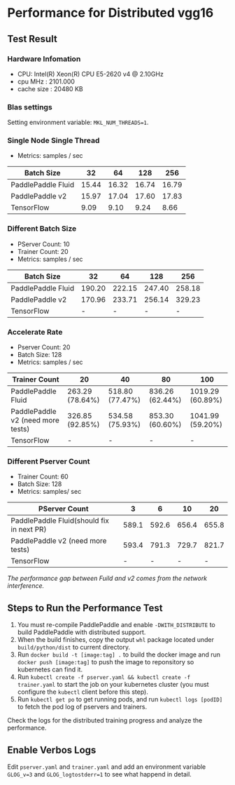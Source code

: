 # Performance for Distributed vgg16

## Test Result

### Hardware Infomation

- CPU: Intel(R) Xeon(R) CPU E5-2620 v4 @ 2.10GHz
- cpu MHz		: 2101.000
- cache size	: 20480 KB

### Blas settings

Setting environment variable: `MKL_NUM_THREADS=1`.

### Single Node Single Thread

- Metrics: samples / sec

<table>
<thead>
<tr>
<th>Batch Size </th>
<th> 32</th>
<th>64</th>
<th>128 </th>
<th>256</th>
</tr>
</thead>
<tbody>
<tr>
<td> PaddlePaddle Fluid</td>
<td> 15.44 </td>
<td> 16.32 </td>
<td> 16.74 </td>
<td> 16.79 </td>
</tr>
<tr>
<td>PaddlePaddle v2  </td>
<td> 15.97 </td>
<td> 17.04 </td>
<td> 17.60 </td>
<td> 17.83 </td>
</tr>
<tr>
<td>TensorFlow </td>
<td> 9.09 </td>
<td> 9.10 </td>
<td> 9.24 </td>
<td> 8.66 </td>
</tr>
</tbody>
</table>


### Different Batch Size

- PServer Count: 10
- Trainer Count: 20
- Metrics: samples / sec

<table>
<thead>
<tr>
<th>Batch Size </th>
<th> 32</th>
<th>64</th>
<th>128 </th>
<th>256</th>
</tr>
</thead>
<tbody>
<tr>
<td> PaddlePaddle Fluid</td>
<td> 190.20 </td>
<td> 222.15 </td>
<td> 247.40 </td>
<td> 258.18 </td>
</tr>
<tr>
<td>PaddlePaddle v2  </td>
<td> 170.96 </td>
<td> 233.71 </td>
<td> 256.14 </td>
<td> 329.23 </td>
</tr>
<tr>
<td>TensorFlow </td>
<td> - </td>
<td> - </td>
<td> - </td>
<td> - </td>
</tr>
</tbody>
</table>

### Accelerate Rate

- Pserver Count: 20
- Batch Size: 128
- Metrics: samples / sec

<table>
<thead>
<tr>
<th>Trainer Count </th>
<th>20</th>
<th>40</th>
<th>80</th>
<th>100</th>
</tr>
</thead>
<tbody>
<tr>
<td> PaddlePaddle Fluid</td>
<td> 263.29 (78.64%) </td>
<td> 518.80 (77.47%) </td>
<td> 836.26 (62.44%) </td>
<td> 1019.29 (60.89%) </td>
</tr>
<tr>
<td>PaddlePaddle v2 (need more tests)   </td>
<td> 326.85 (92.85%) </td>
<td> 534.58 (75.93%) </td>
<td> 853.30 (60.60%) </td>
<td> 1041.99 (59.20%) </td>
</tr>
<tr>
<td>TensorFlow </td>
<td> - </td>
<td> - </td>
<td> - </td>
<td> - </td>
</tr>
</tbody>
</table>


### Different Pserver Count

- Trainer Count: 60
- Batch Size: 128
- Metrics: samples/ sec

<table>
<thead>
<tr>
<th>PServer Count </th>
<th>3</th>
<th>6</th>
<th>10</th>
<th>20</th>
</tr>
</thead>
<tbody>
<tr>
<td> PaddlePaddle Fluid(should fix in next PR) </td>
<td> 589.1 </td>
<td> 592.6 </td>
<td> 656.4 </td>
<td> 655.8 </td>
</tr>
<tr>
<td>PaddlePaddle v2 (need more tests)   </td>
<td> 593.4 </td>
<td> 791.3 </td>
<td> 729.7 </td>
<td> 821.7 </td>
</tr>
<tr>
<td>TensorFlow </td>
<td> - </td>
<td> - </td>
<td> - </td>
<td> - </td>
</tr>
</tbody>
</table>


*The performance gap between Fuild and v2 comes from the network interference.*


## Steps to Run the Performance Test

1. You must re-compile PaddlePaddle and enable `-DWITH_DISTRIBUTE` to build PaddlePaddle with distributed support.
1. When the build finishes, copy the output `whl` package located under `build/python/dist` to current directory.
1. Run `docker build -t [image:tag] .` to build the docker image and run `docker push [image:tag]` to push the image to reponsitory so kubernetes can find it.
1. Run `kubectl create -f pserver.yaml && kubectl create -f trainer.yaml` to start the job on your kubernetes cluster (you must configure the `kubectl` client before this step).
1. Run `kubectl get po` to get running pods, and run `kubectl logs [podID]` to fetch the pod log of pservers and trainers.

Check the logs for the distributed training progress and analyze the performance.

## Enable Verbos Logs

Edit `pserver.yaml` and `trainer.yaml` and add an environment variable `GLOG_v=3` and `GLOG_logtostderr=1` to see what happend in detail.
